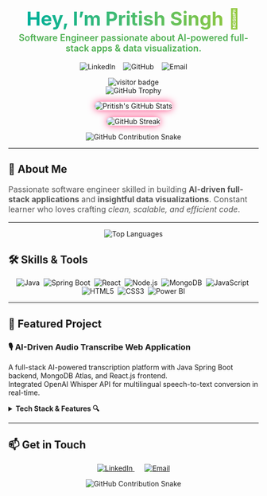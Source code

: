 <h1 align="center" style="font-weight: 700; font-size: 2.4rem; margin-bottom: 5px;">
  <span style="background: linear-gradient(90deg, #00b09b, #96c93d); -webkit-background-clip: text; -webkit-text-fill-color: transparent;">
    Hey, I’m Pritish Singh 👋
  </span>
</h1>

<p align="center" style="font-size: 18px; font-weight: 600; color: #4CAF50; margin-top: 0;">
  Software Engineer passionate about AI-powered full-stack apps & data visualization.
</p>

<p align="center">
  <a href="https://linkedin.com/in/pritishsg13/" target="_blank" rel="noopener" style="text-decoration:none;">
    <img src="https://img.shields.io/badge/LinkedIn-0A66C2?style=flat-square&logo=linkedin&logoColor=white" alt="LinkedIn" />
  </a>
  &nbsp;&nbsp;
  <a href="https://github.com/PritishSingh13" target="_blank" rel="noopener" style="text-decoration:none;">
    <img src="https://img.shields.io/badge/GitHub-181717?style=flat-square&logo=github&logoColor=white" alt="GitHub" />
  </a>
  &nbsp;&nbsp;
  <a href="mailto:pritishsg13@gmail.com" target="_blank" rel="noopener" style="text-decoration:none;">
    <img src="https://img.shields.io/badge/Email-D14836?style=flat-square&logo=gmail&logoColor=white" alt="Email" />
  </a>
</p>

<p align="center">
  <!-- Visitor Badge -->
  <img src="https://visitor-badge.laobi.icu/badge?page_id=PritishSingh13" alt="visitor badge" />

  <!-- GitHub Trophy Showcase -->
  <br />
  <img src="https://github-profile-trophy.vercel.app/?username=PritishSingh13&theme=gruvbox" alt="GitHub Trophy" />
</p>

<p align="center">
  <img src="https://github-readme-stats.vercel.app/api?username=PritishSingh13&show_icons=true&theme=radical&hide_border=true&count_private=true" alt="Pritish's GitHub Stats" style="border-radius: 15px; box-shadow: 0 0 15px #ff4081;" />
</p>

<p align="center">
  <img src="https://github-readme-streak-stats.herokuapp.com/?user=PritishSingh13&theme=radical&hide_border=true" alt="GitHub Streak" style="border-radius: 15px; box-shadow: 0 0 15px #ff4081;" />
</p>

<p align="center">
  <img src="https://github.com/PritishSingh13/github-readme-snake.svg" alt="GitHub Contribution Snake" />
</p>


---

## 🚀 About Me

<p style="font-size: 16px; color: #555;">
Passionate software engineer skilled in building <b>AI-driven full-stack applications</b> and <b>insightful data visualizations</b>.  
Constant learner who loves crafting <em>clean, scalable, and efficient code</em>.
</p>

---
<p align="center">
  <img src="https://github-readme-stats.vercel.app/api/top-langs/?username=PritishSingh13&layout=compact&theme=radical" alt="Top Languages" />
</p>


## 🛠️ Skills & Tools

<p align="center">
  <img alt="Java" src="https://img.shields.io/badge/Java-ED8B00?style=plastic&logo=java&logoColor=white" />&nbsp;
  <img alt="Spring Boot" src="https://img.shields.io/badge/SpringBoot-6DB33F?style=plastic&logo=springboot&logoColor=white" />&nbsp;
  <img alt="React" src="https://img.shields.io/badge/React-61DAFB?style=plastic&logo=react&logoColor=black" />&nbsp;
  <img alt="Node.js" src="https://img.shields.io/badge/Node.js-339933?style=plastic&logo=node.js&logoColor=white" />&nbsp;
  <img alt="MongoDB" src="https://img.shields.io/badge/MongoDB-47A248?style=plastic&logo=mongodb&logoColor=white" />&nbsp;
  <img alt="JavaScript" src="https://img.shields.io/badge/JavaScript-F7DF1E?style=plastic&logo=javascript&logoColor=black" />&nbsp;
  <img alt="HTML5" src="https://img.shields.io/badge/HTML5-E34F26?style=plastic&logo=html5&logoColor=white" />&nbsp;
  <img alt="CSS3" src="https://img.shields.io/badge/CSS3-1572B6?style=plastic&logo=css3&logoColor=white" />&nbsp;
  <img alt="Power BI" src="https://img.shields.io/badge/Power_BI-F2C811?style=plastic&logo=microsoft-power-bi&logoColor=black" />
</p>

---

## 📂 Featured Project

### 🎙️ AI-Driven Audio Transcribe Web Application

A full-stack AI-powered transcription platform with Java Spring Boot backend, MongoDB Atlas, and React.js frontend.  
Integrated OpenAI Whisper API for multilingual speech-to-text conversion in real-time.

<details>
  <summary style="font-weight: bold; cursor: pointer;">Tech Stack & Features 🔍</summary>

- Backend: Java, Spring Boot, MongoDB  
- Frontend: React.js, JavaScript (ES6)  
- AI Integration: OpenAI Whisper API  
- Security: JWT Authentication  
- Features: File upload, real-time transcription, multi-language support

</details>

---

## 📫 Get in Touch

<p align="center">
  <a href="https://linkedin.com/in/pritishsg13/" target="_blank" rel="noopener" style="margin-right: 20px;">
    <img src="https://img.shields.io/badge/LinkedIn-0A66C2?style=for-the-badge&logo=linkedin&logoColor=white" alt="LinkedIn" />
  </a>
  <a href="mailto:pritishsg13@gmail.com" target="_blank" rel="noopener">
    <img src="https://img.shields.io/badge/Gmail-D14836?style=for-the-badge&logo=gmail&logoColor=white" alt="Email" />
  </a>
</p>

<p align="center">
  <img src="https://github.com/PritishSingh13/github-readme-snake.svg" alt="GitHub Contribution Snake" />
</p>

